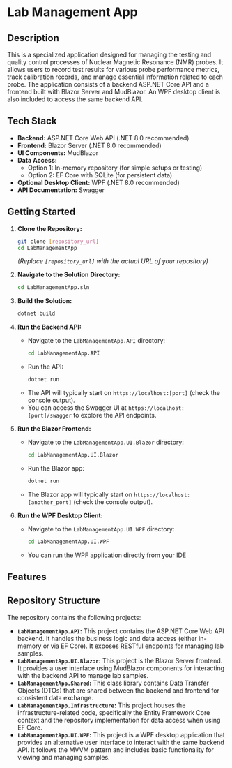 # Lab Management App

## Description

This is a specialized application designed for managing the testing and quality control processes of Nuclear Magnetic Resonance (NMR) probes. It allows users to record test results for various probe performance metrics, track calibration records, and manage essential information related to each probe. The application consists of a backend ASP.NET Core API and a frontend built with Blazor Server and MudBlazor. An WPF desktop client is also included to access the same backend API.

## Tech Stack

- **Backend:** ASP.NET Core Web API (.NET 8.0 recommended)
- **Frontend:** Blazor Server (.NET 8.0 recommended)
- **UI Components:** MudBlazor
- **Data Access:**
  - Option 1: In-memory repository (for simple setups or testing)
  - Option 2: EF Core with SQLite (for persistent data)
- **Optional Desktop Client:** WPF (.NET 8.0 recommended)
- **API Documentation:** Swagger

## Getting Started

1.  **Clone the Repository:**

    ```bash
    git clone [repository_url]
    cd LabManagementApp
    ```

    _(Replace `[repository_url]` with the actual URL of your repository)_

2.  **Navigate to the Solution Directory:**

    ```bash
    cd LabManagementApp.sln
    ```

3.  **Build the Solution:**

    ```bash
    dotnet build
    ```

4.  **Run the Backend API:**

    - Navigate to the `LabManagementApp.API` directory:
      ```bash
      cd LabManagementApp.API
      ```
    - Run the API:
      ```bash
      dotnet run
      ```
    - The API will typically start on `https://localhost:[port]` (check the console output).
    - You can access the Swagger UI at `https://localhost:[port]/swagger` to explore the API endpoints.

5.  **Run the Blazor Frontend:**

    - Navigate to the `LabManagementApp.UI.Blazor` directory:
      ```bash
      cd LabManagementApp.UI.Blazor
      ```
    - Run the Blazor app:
      ```bash
      dotnet run
      ```
    - The Blazor app will typically start on `https://localhost:[another_port]` (check the console output).

6.  **Run the WPF Desktop Client:**
    - Navigate to the `LabManagementApp.UI.WPF` directory:
      ```bash
      cd LabManagementApp.UI.WPF
      ```
    - You can run the WPF application directly from your IDE

## Features

<!-- List the main features of the solution here -->

## Repository Structure

The repository contains the following projects:

- **`LabManagementApp.API`:** This project contains the ASP.NET Core Web API backend. It handles the business logic and data access (either in-memory or via EF Core). It exposes RESTful endpoints for managing lab samples.
- **`LabManagementApp.UI.Blazor`:** This project is the Blazor Server frontend. It provides a user interface using MudBlazor components for interacting with the backend API to manage lab samples.
- **`LabManagementApp.Shared`:** This class library contains Data Transfer Objects (DTOs) that are shared between the backend and frontend for consistent data exchange.
- **`LabManagementApp.Infrastructure`:** This project houses the infrastructure-related code, specifically the Entity Framework Core context and the repository implementation for data access when using EF Core.
- **`LabManagementApp.UI.WPF`:** This project is a WPF desktop application that provides an alternative user interface to interact with the same backend API. It follows the MVVM pattern and includes basic functionality for viewing and managing samples.
